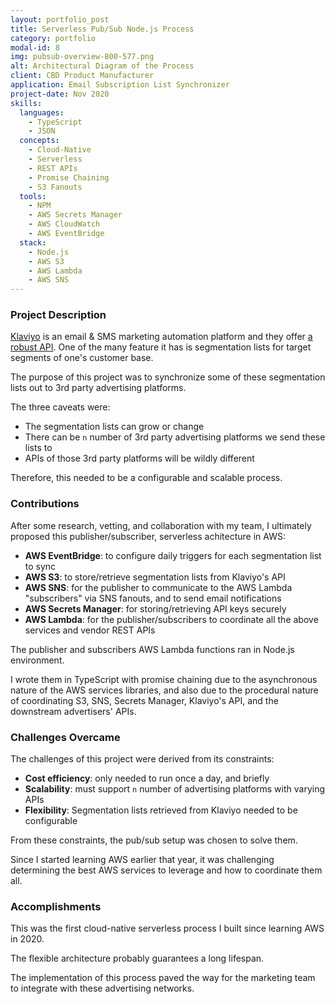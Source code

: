```yaml
---
layout: portfolio_post
title: Serverless Pub/Sub Node.js Process
category: portfolio
modal-id: 8
img: pubsub-overview-800-577.png
alt: Architectural Diagram of the Process
client: CBD Product Manufacturer
application: Email Subscription List Synchronizer
project-date: Nov 2020
skills:
  languages:
    - TypeScript
    - JSON
  concepts:
    - Cloud-Native
    - Serverless
    - REST APIs
    - Promise Chaining
    - S3 Fanouts
  tools:
    - NPM
    - AWS Secrets Manager
    - AWS CloudWatch
    - AWS EventBridge
  stack:
    - Node.js
    - AWS S3
    - AWS Lambda
    - AWS SNS
---
```


### Project Description

[Klaviyo](https://www.klaviyo.com/) is an email & SMS marketing automation platform and they offer [a robust API](https://developers.klaviyo.com/en/reference/get-list-info). One of the many feature it has is segmentation lists for target segments of one's customer base.

The purpose of this project was to synchronize some of these segmentation lists out to 3rd party advertising platforms.

The three caveats were:

- The segmentation lists can grow or change
- There can be `n` number of 3rd party advertising platforms we send these lists to
- APIs of those 3rd party platforms will be wildly different

Therefore, this needed to be a configurable and scalable process.

### Contributions

After some research, vetting, and collaboration with my team, I ultimately proposed this publisher/subscriber, serverless achitecture in AWS:

- **AWS EventBridge**: to configure daily triggers for each segmentation list to sync
- **AWS S3**: to store/retrieve segmentation lists from Klaviyo's API
- **AWS SNS**: for the publisher to communicate to the AWS Lambda "subscribers" via SNS fanouts, and to send email notifications
- **AWS Secrets Manager**: for storing/retrieving API keys securely
- **AWS Lambda**: for the publisher/subscribers to coordinate all the above services and vendor REST APIs

The publisher and subscribers AWS Lambda functions ran in Node.js environment.

I wrote them in TypeScript with promise chaining due to the asynchronous nature of the AWS services libraries, and also due to the procedural nature of coordinating S3, SNS, Secrets Manager, Klaviyo's API, and the downstream advertisers' APIs.

### Challenges Overcame

The challenges of this project were derived from its constraints:

- **Cost efficiency**: only needed to run once a day, and briefly
- **Scalability**: must support `n` number of advertising platforms with varying APIs
- **Flexibility**: Segmentation lists retrieved from Klaviyo needed to be configurable

From these constraints, the pub/sub setup was chosen to solve them.

Since I started learning AWS earlier that year, it was challenging determining the best AWS services to leverage and how to coordinate them all.

### Accomplishments

This was the first cloud-native serverless process I built since learning AWS in 2020.

The flexible architecture probably guarantees a long lifespan.

The implementation of this process paved the way for the marketing team to integrate with these advertising networks.
